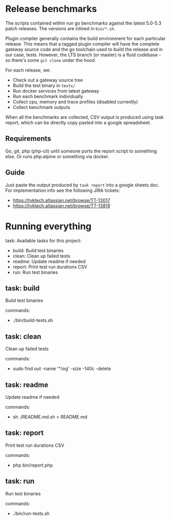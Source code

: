 # Release benchmarks

The scripts contained within run go benchmarks against the latest
5.0-5.3 patch releases. The versions are inlined in `bin/*.sh`.

Plugin compiler generally contains the build environment for each
particular release. This means that a tagged plugin compiler will have
the complete gateway source code and the go toolchain used to build the
release and in our case, tests. However, the LTS branch (or master) is
a fluid codebase - so there's some `git clone` under the hood.

For each release, we:

- Check out a gateway source tree
- Build the test binary in `tests/`
- Run docker services from latest gateway
- Run each benchmark individually
- Collect cpu, memory and trace profiles (disabled currently)
- Collect benchmark outputs

When all the benchmarks are collected, CSV output is produced using task
report, which can be directly copy pasted into a google spreadsheet.

## Requirements

Go, git, php (php-cli) until someone ports the report script to
something else. Or runs php:alpine or something via docker.

## Guide

Just paste the output produced by `task report` into a google sheets
doc. For implementation info see the following JIRA tickets:

- https://tyktech.atlassian.net/browse/TT-13017
- https://tyktech.atlassian.net/browse/TT-13819

# Running everything

task: Available tasks for this project:

* build:        Build test binaries
* clean:        Clean up failed tests
* readme:       Update readme if needed
* report:       Print test run durations CSV
* run:          Run test binaries

## task: build

Build test binaries

commands:
 - ./bin/build-tests.sh

## task: clean

Clean up failed tests

commands:
 - sudo find out -name '*.log' -size -140c -delete

## task: readme

Update readme if needed

commands:
 - sh ./README.md.sh > README.md

## task: report

Print test run durations CSV

commands:
 - php bin/report.php

## task: run

Run test binaries

commands:
 - ./bin/run-tests.sh


